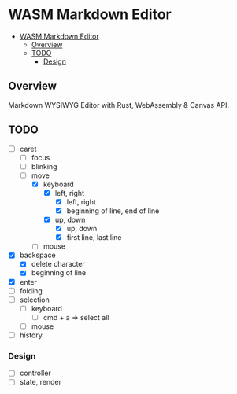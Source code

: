 # WASM Markdown Editor

- [WASM Markdown Editor](#wasm-markdown-editor)
  - [Overview](#overview)
  - [TODO](#todo)
    - [Design](#design)

## Overview

Markdown WYSIWYG Editor with Rust, WebAssembly & Canvas API.

## TODO

- [ ] caret
  - [ ] focus
  - [ ] blinking
  - [ ] move
    - [x] keyboard
      - [x] left, right
        - [x] left, right
        - [x] beginning of line, end of line
      - [x] up, down
        - [x] up, down
        - [x] first line, last line
    - [ ] mouse
- [x] backspace
  - [x] delete character
  - [x] beginning of line
- [x] enter
- [ ] folding
- [ ] selection
  - [ ] keyboard
    - [ ] cmd + a => select all
  - [ ] mouse
- [ ] history

### Design

- [ ] controller
- [ ] state, render
